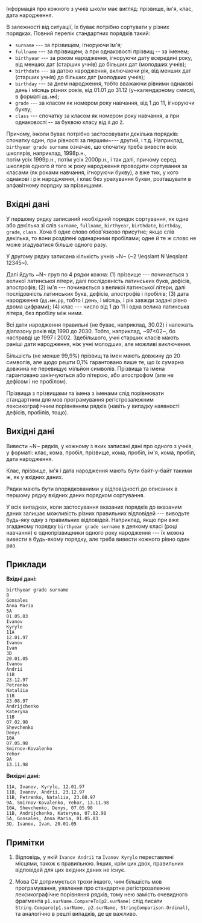 ﻿Інформація про кожного з учнів школи має вигляд: прізвище, ім'я, клас, дата народження.

В залежності від ситуації, їх буває потрібно сортувати у різних порядках. Повний перелік стандартних порядків такий:

- `surname` --- за прізвищем, ігноруючи ім'я;
- `fullname` --- за прізвищем, а при однаковості прізвищ -- за іменем;
- `birthyear` --- за роком народження, ігноруючи дату всер*е*дині року, від менших дат (старших учнів) до більших дат (молодших учнів);
- `birthdate` --- за датою народження, включаючи рік, від менших дат (старших учнів) до більших дат (молодших учнів);
- `birthday` --- за днем народження, тобто вважаючи рівними однакові день і місяць різних років, від 01.01 до 31.12 (у~календарному смислі, в форматі `дд.мм`);
- `grade` --- за класом як номером року навчання, від 1 до 11, ігноруючи букву;
- `class` --- спочатку за класом як номером року навчання, а при однаковості -- за буквою класу від `A` до `Z`.

Причому, інколи буває потрібно застосовувати декілька порядків: спочатку один, при рівності за першим~--- другий, і т.д.
Наприклад, `birthyear grade surname` означає, що спочатку треба вивести всіх школярів, наприклад, 1998р.н.,  
потім усіх 1999р.н., потім усіх 2000р.н., і так далі, причому серед школярів одного й того ж року народження
проводити сортування за класами (як роками навчання, ігноруючи букву), а вже тих, у кого однакові і рік народження,
і клас без урахування букви, розташувати в алфавітному порядку за прізвищами.

## Вхідні дані
У першому рядку записаний необхідний порядок сортування, як одне або декілька зі слів
`surname`, `fullname`, `birthyear`, `birthdate`, `birthday`, `grade`, `class`.
Хоча б одне слово обов'язково присутнє; якщо слів декілька, то вони розділені одинарними пробілами;
одне й те ж слово не може згадуватися більше одного разу.

У другому рядку записана кількість учнів ~N~ (~2 \leqslant N \leqslant 12345~).

Далі йдуть ~N~ груп по 4 рядки кожна:
(1) прізвище --- починається з великої латинської літери, далі послідовність латинських букв, дефісів, апострофів;
(2) ім'я --- починається з великої латинської літери, далі послідовність латинських букв, дефісів, апострофів і пробілів;
(3) дата народження (`дд.мм.рр`, тобто і день, і місяць, і рік завжди задані рівно двома цифрами);
(4) клас --- число від 1 до 11 і одна велика латинська літера, без пробілу між ними.

Всі дати народження правильні (не буває, наприклад, 30.02) і належать діапазону років від 1990 до 2030.
Тобто, наприклад, ~97<02~, бо насправді це 1997 і 2002. Здебільшого, учні старших класів мають раніші дати народження, ніж учні молодших, але можливі виключення.

Більшість (не менше 99,9%) прізвищ та імен мають довжину до 20 символів, але щодо решти 0,1% гарантовано лише те,
що їх сумарна довжина не перевищує мільйон символів. Прізвища та імена гарантовано закінчуються або літерою, або апострофом
(але не дефісом і не пробілом).

Прізвища з прізвищами та імена з іменами слід порівнювати стандартним для мов програмування регістрозалежним лексикографічним порівнянням рядків (навіть у випадку наявності дефісів, пробілів, тощо).

## Вихідні дані

Вивести ~N~ рядків, у кожному з яких записані дані про одного з учнів, у форматі:
клас, кома, пробіл, прізвище, кома, пробіл, ім'я, кома, пробіл, дата народження.

Клас, прізвище, ім'я і дата народження мають бути байт-у-байт такими ж, як у вхідних даних.

Рядки мають бути впорядкованими у відповідності до описаних в першому рядку вхідних даних порядком сортування.

У всіх випадках, коли застосування вказаних порядків до вказаним даних залишає можливість різних правильних відповідей ---
виводьте будь-яку одну з правильних відповідей. Наприклад, якщо при вже згаданому порядку  `birthyear grade surname`  в деякому класі (році навчання) є однопрізвищники одного року народження --- їх можна вивести в будь-якому порядку, але треба вивести кожного рівно один раз.

## Приклади

**Вхідні дані:**
```
birthyear grade surname
8
Gonsales
Anna Maria
5A
01.05.03
Ivanov
Kyrylo
11A
12.01.97
Ivanov
Ivan
3D
20.01.05
Ivanov
Andrii
11B
23.12.97
Petrenko
Nataliia
11B
23.08.97
Andrijchenko
Kateryna
11B
07.02.98
Shevchenko
Denys
10A
07.05.98
Smirnov-Kovalenko
Yehor
9A
13.11.98
```

**Вихідні дані:**
```
11A, Ivanov, Kyrylo, 12.01.97
11B, Ivanov, Andrii, 23.12.97
11B, Petrenko, Nataliia, 23.08.97
9A, Smirnov-Kovalenko, Yehor, 13.11.98
10A, Shevchenko, Denys, 07.05.98
11B, Andrijchenko, Kateryna, 07.02.98
5A, Gonsales, Anna Maria, 01.05.03
3D, Ivanov, Ivan, 20.01.05
```

## Примітки
1. Відповідь, у якій `Ivanov Andrii` та `Ivanov Kyrylo` переставлені місцями, також є правильною.
Інших, крім цих двох, правильних відповідей для цих вхідних даних не існує.

2. Мова C# дотримується трохи іншого, чим більшість мов програмування, уявлення про стандартне регістрозалежне лексикографічне порівняння рядків, тому нею замість очевидного фрагмента `p1.surName.CompareTo(p2.surName)`
слід писати `String.Compare(p1.surName, p2.surName, StringComparison.Ordinal)`,
та аналогічно в решті випадків, де це важливо.